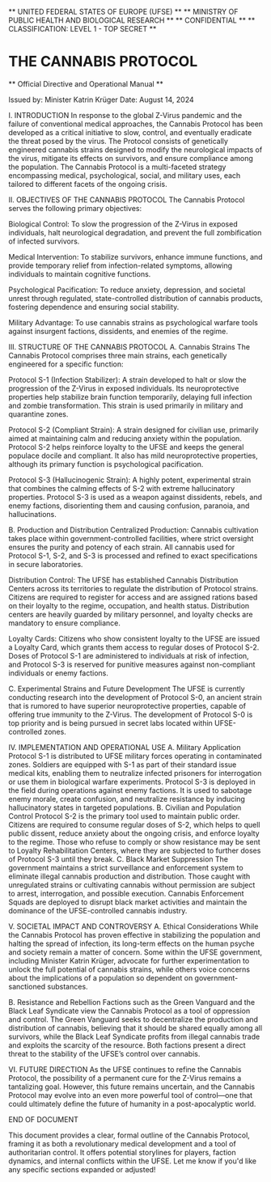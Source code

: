** UNITED FEDERAL STATES OF EUROPE (UFSE) **
** MINISTRY OF PUBLIC HEALTH AND BIOLOGICAL RESEARCH **
** CONFIDENTIAL **
** CLASSIFICATION: LEVEL 1 - TOP SECRET **

# THE CANNABIS PROTOCOL
** Official Directive and Operational Manual **

Issued by: Minister Katrin Krüger
Date: August 14, 2024

I. INTRODUCTION
In response to the global Z-Virus pandemic and the failure of conventional medical approaches, the Cannabis Protocol has been developed as a critical initiative to slow, control, and eventually eradicate the threat posed by the virus. The Protocol consists of genetically engineered cannabis strains designed to modify the neurological impacts of the virus, mitigate its effects on survivors, and ensure compliance among the population. The Cannabis Protocol is a multi-faceted strategy encompassing medical, psychological, social, and military uses, each tailored to different facets of the ongoing crisis.

II. OBJECTIVES OF THE CANNABIS PROTOCOL
The Cannabis Protocol serves the following primary objectives:

Biological Control:
To slow the progression of the Z-Virus in exposed individuals, halt neurological degradation, and prevent the full zombification of infected survivors.

Medical Intervention:
To stabilize survivors, enhance immune functions, and provide temporary relief from infection-related symptoms, allowing individuals to maintain cognitive functions.

Psychological Pacification:
To reduce anxiety, depression, and societal unrest through regulated, state-controlled distribution of cannabis products, fostering dependence and ensuring social stability.

Military Advantage:
To use cannabis strains as psychological warfare tools against insurgent factions, dissidents, and enemies of the regime.

III. STRUCTURE OF THE CANNABIS PROTOCOL
A. Cannabis Strains
The Cannabis Protocol comprises three main strains, each genetically engineered for a specific function:

Protocol S-1 (Infection Stabilizer):
A strain developed to halt or slow the progression of the Z-Virus in exposed individuals. Its neuroprotective properties help stabilize brain function temporarily, delaying full infection and zombie transformation. This strain is used primarily in military and quarantine zones.

Protocol S-2 (Compliant Strain):
A strain designed for civilian use, primarily aimed at maintaining calm and reducing anxiety within the population. Protocol S-2 helps reinforce loyalty to the UFSE and keeps the general populace docile and compliant. It also has mild neuroprotective properties, although its primary function is psychological pacification.

Protocol S-3 (Hallucinogenic Strain):
A highly potent, experimental strain that combines the calming effects of S-2 with extreme hallucinatory properties. Protocol S-3 is used as a weapon against dissidents, rebels, and enemy factions, disorienting them and causing confusion, paranoia, and hallucinations.

B. Production and Distribution
Centralized Production:
Cannabis cultivation takes place within government-controlled facilities, where strict oversight ensures the purity and potency of each strain. All cannabis used for Protocol S-1, S-2, and S-3 is processed and refined to exact specifications in secure laboratories.

Distribution Control:
The UFSE has established Cannabis Distribution Centers across its territories to regulate the distribution of Protocol strains. Citizens are required to register for access and are assigned rations based on their loyalty to the regime, occupation, and health status. Distribution centers are heavily guarded by military personnel, and loyalty checks are mandatory to ensure compliance.

Loyalty Cards:
Citizens who show consistent loyalty to the UFSE are issued a Loyalty Card, which grants them access to regular doses of Protocol S-2. Doses of Protocol S-1 are administered to individuals at risk of infection, and Protocol S-3 is reserved for punitive measures against non-compliant individuals or enemy factions.

C. Experimental Strains and Future Development
The UFSE is currently conducting research into the development of Protocol S-0, an ancient strain that is rumored to have superior neuroprotective properties, capable of offering true immunity to the Z-Virus. The development of Protocol S-0 is top priority and is being pursued in secret labs located within UFSE-controlled zones.

IV. IMPLEMENTATION AND OPERATIONAL USE
A. Military Application
Protocol S-1 is distributed to UFSE military forces operating in contaminated zones. Soldiers are equipped with S-1 as part of their standard issue medical kits, enabling them to neutralize infected prisoners for interrogation or use them in biological warfare experiments.
Protocol S-3 is deployed in the field during operations against enemy factions. It is used to sabotage enemy morale, create confusion, and neutralize resistance by inducing hallucinatory states in targeted populations.
B. Civilian and Population Control
Protocol S-2 is the primary tool used to maintain public order. Citizens are required to consume regular doses of S-2, which helps to quell public dissent, reduce anxiety about the ongoing crisis, and enforce loyalty to the regime.
Those who refuse to comply or show resistance may be sent to Loyalty Rehabilitation Centers, where they are subjected to further doses of Protocol S-3 until they break.
C. Black Market Suppression
The government maintains a strict surveillance and enforcement system to eliminate illegal cannabis production and distribution. Those caught with unregulated strains or cultivating cannabis without permission are subject to arrest, interrogation, and possible execution. Cannabis Enforcement Squads are deployed to disrupt black market activities and maintain the dominance of the UFSE-controlled cannabis industry.

V. SOCIETAL IMPACT AND CONTROVERSY
A. Ethical Considerations
While the Cannabis Protocol has proven effective in stabilizing the population and halting the spread of infection, its long-term effects on the human psyche and society remain a matter of concern. Some within the UFSE government, including Minister Katrin Krüger, advocate for further experimentation to unlock the full potential of cannabis strains, while others voice concerns about the implications of a population so dependent on government-sanctioned substances.

B. Resistance and Rebellion
Factions such as the Green Vanguard and the Black Leaf Syndicate view the Cannabis Protocol as a tool of oppression and control. The Green Vanguard seeks to decentralize the production and distribution of cannabis, believing that it should be shared equally among all survivors, while the Black Leaf Syndicate profits from illegal cannabis trade and exploits the scarcity of the resource. Both factions present a direct threat to the stability of the UFSE’s control over cannabis.

VI. FUTURE DIRECTION
As the UFSE continues to refine the Cannabis Protocol, the possibility of a permanent cure for the Z-Virus remains a tantalizing goal. However, this future remains uncertain, and the Cannabis Protocol may evolve into an even more powerful tool of control—one that could ultimately define the future of humanity in a post-apocalyptic world.

END OF DOCUMENT

This document provides a clear, formal outline of the Cannabis Protocol, framing it as both a revolutionary medical development and a tool of authoritarian control. It offers potential storylines for players, faction dynamics, and internal conflicts within the UFSE. Let me know if you'd like any specific sections expanded or adjusted!
